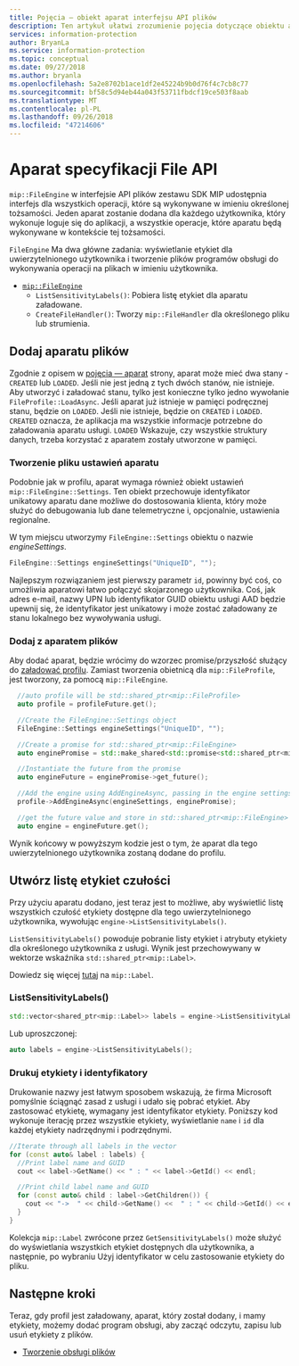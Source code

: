 ```yaml
---
title: Pojęcia — obiekt aparat interfejsu API plików
description: Ten artykuł ułatwi zrozumienie pojęcia dotyczące obiektu aparatu pliku, który jest tworzony podczas inicjowania aplikacji.
services: information-protection
author: BryanLa
ms.service: information-protection
ms.topic: conceptual
ms.date: 09/27/2018
ms.author: bryanla
ms.openlocfilehash: 5a2e8702b1ace1df2e45224b9b0d76f4c7cb8c77
ms.sourcegitcommit: bf58c5d94eb44a043f53711fbdcf19ce503f8aab
ms.translationtype: MT
ms.contentlocale: pl-PL
ms.lasthandoff: 09/26/2018
ms.locfileid: "47214606"
---
```

# <a name="file-api-engine"></a>Aparat specyfikacji File API

`mip::FileEngine` w interfejsie API plików zestawu SDK MIP udostępnia interfejs dla wszystkich operacji, które są wykonywane w imieniu określonej tożsamości. Jeden aparat zostanie dodana dla każdego użytkownika, który wykonuje loguje się do aplikacji, a wszystkie operacje, które aparatu będą wykonywane w kontekście tej tożsamości.

`FileEngine` Ma dwa główne zadania: wyświetlanie etykiet dla uwierzytelnionego użytkownika i tworzenie plików programów obsługi do wykonywania operacji na plikach w imieniu użytkownika. 

- [`mip::FileEngine`](reference/class_mip_fileengine.md)
  - `ListSensitivityLabels()`: Pobiera listę etykiet dla aparatu załadowane.
  - `CreateFileHandler()`: Tworzy `mip::FileHandler` dla określonego pliku lub strumienia.

## <a name="add-a-file-engine"></a>Dodaj aparatu plików

Zgodnie z opisem w [pojęcia — aparat]() strony, aparat może mieć dwa stany - `CREATED` lub `LOADED`. Jeśli nie jest jedną z tych dwóch stanów, nie istnieje. Aby utworzyć i załadować stanu, tylko jest konieczne tylko jedno wywołanie `FileProfile::LoadAsync`. Jeśli aparat już istnieje w pamięci podręcznej stanu, będzie on `LOADED`. Jeśli nie istnieje, będzie on `CREATED` i `LOADED`. `CREATED` oznacza, że aplikacja ma wszystkie informacje potrzebne do załadowania aparatu usługi. `LOADED` Wskazuje, czy wszystkie struktury danych, trzeba korzystać z aparatem zostały utworzone w pamięci.

### <a name="create-file-engine-settings"></a>Tworzenie pliku ustawień aparatu

Podobnie jak w profilu, aparat wymaga również obiekt ustawień `mip::FileEngine::Settings`. Ten obiekt przechowuje identyfikator unikatowy aparatu dane możliwe do dostosowania klienta, który może służyć do debugowania lub dane telemetryczne i, opcjonalnie, ustawienia regionalne.

W tym miejscu utworzymy `FileEngine::Settings` obiektu o nazwie *engineSettings*. 

```cpp
FileEngine::Settings engineSettings("UniqueID", "");
```

Najlepszym rozwiązaniem jest pierwszy parametr `id`, powinny być coś, co umożliwia aparatowi łatwo połączyć skojarzonego użytkownika. Coś, jak adres e-mail, nazwy UPN lub identyfikator GUID obiektu usługi AAD będzie upewnij się, że identyfikator jest unikatowy i może zostać załadowany ze stanu lokalnego bez wywoływania usługi.

### <a name="add-the-file-engine"></a>Dodaj z aparatem plików

Aby dodać aparat, będzie wrócimy do wzorzec promise/przyszłość służący do [załadować profilu](). Zamiast tworzenia obietnicą dla `mip::FileProfile`, jest tworzony, za pomocą `mip::FileEngine`.

```cpp
  //auto profile will be std::shared_ptr<mip::FileProfile>
  auto profile = profileFuture.get();

  //Create the FileEngine::Settings object
  FileEngine::Settings engineSettings("UniqueID", "");

  //Create a promise for std::shared_ptr<mip::FileEngine>
  auto enginePromise = std::make_shared<std::promise<std::shared_ptr<mip::FileEngine>>>();

  //Instantiate the future from the promise
  auto engineFuture = enginePromise->get_future();

  //Add the engine using AddEngineAsync, passing in the engine settings and the promise
  profile->AddEngineAsync(engineSettings, enginePromise);

  //get the future value and store in std::shared_ptr<mip::FileEngine>
  auto engine = engineFuture.get();
```

Wynik końcowy w powyższym kodzie jest o tym, że aparat dla tego uwierzytelnionego użytkownika zostaną dodane do profilu.

## <a name="list-sensitivity-labels"></a>Utwórz listę etykiet czułości

Przy użyciu aparatu dodano, jest teraz jest to możliwe, aby wyświetlić listę wszystkich czułość etykiety dostępne dla tego uwierzytelnionego użytkownika, wywołując `engine->ListSensitivityLabels()`.

`ListSensitivityLabels()` powoduje pobranie listy etykiet i atrybuty etykiety dla określonego użytkownika z usługi. Wynik jest przechowywany w wektorze wskaźnika `std::shared_ptr<mip::Label>`.

Dowiedz się więcej [tutaj]() na `mip::Label`.

### <a name="listsensitivitylabels"></a>ListSensitivityLabels()

```cpp
std::vector<shared_ptr<mip::Label>> labels = engine->ListSensitivityLabels();
```

Lub uproszczonej:

```cpp
auto labels = engine->ListSensitivityLabels();
```

### <a name="print-the-labels-and-ids"></a>Drukuj etykiety i identyfikatory

Drukowanie nazwy jest łatwym sposobem wskazują, że firma Microsoft pomyślnie ściągnąć zasad z usługi i udało się pobrać etykiet. Aby zastosować etykietę, wymagany jest identyfikator etykiety. Poniższy kod wykonuje iterację przez wszystkie etykiety, wyświetlanie `name` i `id` dla każdej etykiety nadrzędnymi i podrzędnymi.

```cpp
//Iterate through all labels in the vector
for (const auto& label : labels) {
  //Print label name and GUID
  cout << label->GetName() << " : " << label->GetId() << endl;

  //Print child label name and GUID
  for (const auto& child : label->GetChildren()) {
    cout << "->  " << child->GetName() <<  " : " << child->GetId() << endl;
  }
}
```

Kolekcja `mip::Label` zwrócone przez `GetSensitivityLabels()` może służyć do wyświetlania wszystkich etykiet dostępnych dla użytkownika, a następnie, po wybraniu Użyj identyfikator w celu zastosowanie etykiety do pliku.

## <a name="next-steps"></a>Następne kroki

Teraz, gdy profil jest załadowany, aparat, który został dodany, i mamy etykiety, możemy dodać program obsługi, aby zacząć odczytu, zapisu lub usuń etykiety z plików.

- [Tworzenie obsługi plików]()


